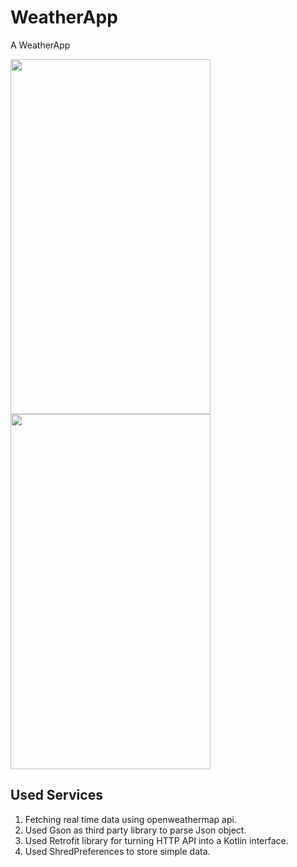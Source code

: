# WeatherApp
A WeatherApp 


<img src="https://github.com/HyperkidSJY/weatherapp2/assets/96485464/a60a43fe-ca37-44ba-852f-3c9362143e3b"  width="320" height="568">
<img src="https://github.com/HyperkidSJY/weatherapp2/assets/96485464/6cf6d815-23d8-45c4-85f9-b9282fd61163"  width="320" height="568">


##  Used Services
1. Fetching real time data using openweathermap api.
2. Used Gson as third party library to parse Json object.
3. Used Retrofit library for turning HTTP API into a Kotlin interface.
4. Used ShredPreferences to store simple data.

